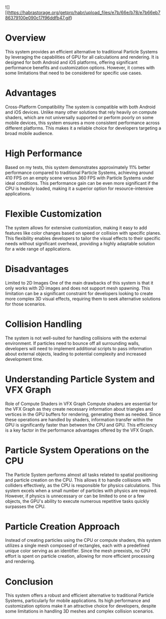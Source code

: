 ![][(https://habrastorage.org/getpro/habr/upload_files/e7b/66e/b78/e7b66eb786379100e090c17f96ddfb47.gif)

# Overview
This system provides an efficient alternative to traditional Particle Systems by leveraging the capabilities of GPU for all calculations and rendering. It is designed for both Android and iOS platforms, offering significant performance benefits and customization options. However, it comes with some limitations that need to be considered for specific use cases.

# Advantages
Cross-Platform Compatibility
The system is compatible with both Android and iOS devices. Unlike many other solutions that rely heavily on compute shaders, which are not universally supported or perform poorly on some mobile devices, this system ensures a more consistent performance across different platforms. This makes it a reliable choice for developers targeting a broad mobile audience.

# High Performance
Based on my tests, this system demonstrates approximately 11% better performance compared to traditional Particle Systems, achieving around 410 FPS on an empty scene versus 360 FPS with Particle Systems under ideal conditions. This performance gain can be even more significant if the CPU is heavily loaded, making it a superior option for resource-intensive applications.

# Flexible Customization
The system allows for extensive customization, making it easy to add features like color changes based on speed or collision with specific planes. This flexibility enables developers to tailor the visual effects to their specific needs without significant overhead, providing a highly adaptable solution for a wide range of applications.

# Disadvantages
Limited to 2D Images
One of the main drawbacks of this system is that it only works with 2D images and does not support mesh spawning. This limitation can be a significant constraint for developers looking to create more complex 3D visual effects, requiring them to seek alternative solutions for those scenarios.

# Collision Handling
The system is not well-suited for handling collisions with the external environment. If particles need to bounce off all surrounding walls, developers will need to implement additional scripts to pass information about external objects, leading to potential complexity and increased development time.

# Understanding Particle System and VFX Graph
Role of Compute Shaders in VFX Graph
Compute shaders are essential for the VFX Graph as they create necessary information about triangles and vertices in the GPU buffers for rendering, generating them as needed. Since these operations are handled by shaders, information transfer within the GPU is significantly faster than between the CPU and GPU. This efficiency is a key factor in the performance advantages offered by the VFX Graph.

# Particle System Operations on the CPU
The Particle System performs almost all tasks related to spatial positioning and particle creation on the CPU. This allows it to handle collisions with colliders effectively, as the CPU is responsible for physics calculations. This system excels when a small number of particles with physics are required. However, if physics is unnecessary or can be limited to one or a few objects, the GPU's ability to execute numerous repetitive tasks quickly surpasses the CPU.

# Particle Creation Approach
Instead of creating particles using the CPU or compute shaders, this system utilizes a single mesh composed of rectangles, each with a predefined unique color serving as an identifier. Since the mesh preexists, no CPU effort is spent on particle creation, allowing for more efficient processing and rendering.

# Conclusion
This system offers a robust and efficient alternative to traditional Particle Systems, particularly for mobile applications. Its high performance and customization options make it an attractive choice for developers, despite some limitations in handling 3D meshes and complex collision scenarios.


